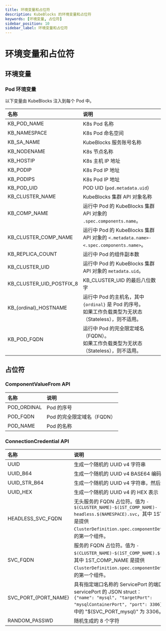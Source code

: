 ```yaml
---
title: 环境变量和占位符
description: KubeBlocks 的环境变量和占位符
keywords: [环境变量, 占位符]
sidebar_position: 10
sidebar_label: 环境变量和占位符
---
```


# 环境变量和占位符

## 环境变量

### Pod 环境变量

以下变量由 KubeBlocks 注入到每个 Pod 中。

| 名称 | 说明 |
| :--- | :---------- |
| KB_POD_NAME | K8s Pod 名称 |
| KB_NAMESPACE | K8s Pod 命名空间 |
| KB_SA_NAME | KubeBlocks 服务账号名称 |
| KB_NODENAME | K8s 节点名称 |
| KB_HOSTIP | K8s 主机 IP 地址 |
| KB_PODIP | K8s Pod IP 地址 |
| KB_PODIPS | K8s Pod IP 地址 |
| KB_POD_UID | POD UID (`pod.metadata.uid`) |
| KB_CLUSTER_NAME | KubeBlocks 集群 API 对象名称 |
| KB_COMP_NAME | 运行中 Pod 的 KubeBlocks 集群 API 对象的 `.spec.components.name`。 |
| KB_CLUSTER_COMP_NAME | 运行中 Pod 的 KubeBlocks 集群 API 对象的 `<.metadata.name>-<.spec.components.name>`。 |
| KB_REPLICA_COUNT | 运行中 Pod 的组件副本数 |
| KB_CLUSTER_UID | 运行中 Pod 的 KubeBlocks 集群 API 对象的 `metadata.uid`。 |
| KB_CLUSTER_UID_POSTFIX_8 | KB_CLUSTER_UID 的最后八位数字 |
| KB_{ordinal}_HOSTNAME | 运行中 Pod 的主机名，其中 `{ordinal}` 是 Pod 的序号。<br />如果工作负载类型为无状态（Stateless），则不适用。 |
| KB_POD_FQDN | 运行中 Pod 的完全限定域名（FQDN）。<br />如果工作负载类型为无状态（Stateless），则不适用。|

## 占位符

### ComponentValueFrom API

| 名称 | 说明 |
| :--- | :---------- |
| POD_ORDINAL | Pod 的序号 |
| POD_FQDN | Pod 的完全限定域名（FQDN） |
| POD_NAME | Pod 的名称 |

### ConnectionCredential API

| 名称 | 说明 |
| :--- | :---------- |
| UUID | 生成一个随机的 UUID v4 字符串 |
| UUID_B64 | 生成一个随机的 UUID v4 BASE64 编码的字符串 |
| UUID_STR_B64 | 生成一个随机的 UUID v4 字符串，然后进行 BASE64 编码 |
| UUID_HEX | 生成一个随机的 UUID v4 的 HEX 表示 |
| HEADLESS_SVC_FQDN | 无头服务的 FQDN 占位符。值为 `- $(CLUSTER_NAME)-$(1ST_COMP_NAME)-headless.$(NAMESPACE).svc`，其中 1ST_COMP_NAME 是提供 `ClusterDefinition.spec.componentDefs[].service` 属性的第一个组件。|
| SVC_FQDN | 服务的 FQDN 占位符。值为 `- $(CLUSTER_NAME)-$(1ST_COMP_NAME).$(NAMESPACE).svc`，其中 1ST_COMP_NAME 是提供 `ClusterDefinition.spec.componentDefs[].service` 属性的第一个组件。 |
| SVC_PORT_{PORT_NAME} | 具有指定端口名称的 ServicePort 的端口值。例如，在一个 servicePort 的 JSON struct：<br /> `{"name": "mysql", "targetPort": "mysqlContainerPort", "port": 3306}` 中，连接凭证值中的 "$(SVC_PORT_mysql)" 为 3306。 |
| RANDOM_PASSWD | 随机生成的 8 个字符 |
